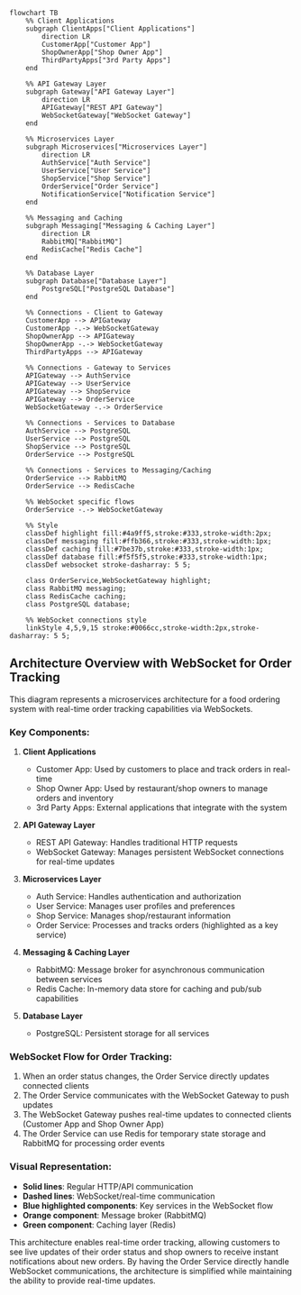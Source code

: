 ```mermaid
flowchart TB
    %% Client Applications
    subgraph ClientApps["Client Applications"]
        direction LR
        CustomerApp["Customer App"]
        ShopOwnerApp["Shop Owner App"]
        ThirdPartyApps["3rd Party Apps"]
    end

    %% API Gateway Layer
    subgraph Gateway["API Gateway Layer"]
        direction LR
        APIGateway["REST API Gateway"]
        WebSocketGateway["WebSocket Gateway"]
    end

    %% Microservices Layer
    subgraph Microservices["Microservices Layer"]
        direction LR
        AuthService["Auth Service"]
        UserService["User Service"]
        ShopService["Shop Service"]
        OrderService["Order Service"]
        NotificationService["Notification Service"]
    end

    %% Messaging and Caching
    subgraph Messaging["Messaging & Caching Layer"]
        direction LR
        RabbitMQ["RabbitMQ"]
        RedisCache["Redis Cache"]
    end

    %% Database Layer
    subgraph Database["Database Layer"]
        PostgreSQL["PostgreSQL Database"]
    end

    %% Connections - Client to Gateway
    CustomerApp --> APIGateway
    CustomerApp -.-> WebSocketGateway
    ShopOwnerApp --> APIGateway
    ShopOwnerApp -.-> WebSocketGateway
    ThirdPartyApps --> APIGateway

    %% Connections - Gateway to Services
    APIGateway --> AuthService
    APIGateway --> UserService
    APIGateway --> ShopService
    APIGateway --> OrderService
    WebSocketGateway -.-> OrderService

    %% Connections - Services to Database
    AuthService --> PostgreSQL
    UserService --> PostgreSQL
    ShopService --> PostgreSQL
    OrderService --> PostgreSQL

    %% Connections - Services to Messaging/Caching
    OrderService --> RabbitMQ
    OrderService --> RedisCache
    
    %% WebSocket specific flows
    OrderService -.-> WebSocketGateway
    
    %% Style
    classDef highlight fill:#4a9ff5,stroke:#333,stroke-width:2px;
    classDef messaging fill:#ffb366,stroke:#333,stroke-width:1px;
    classDef caching fill:#7be37b,stroke:#333,stroke-width:1px;
    classDef database fill:#f5f5f5,stroke:#333,stroke-width:1px;
    classDef websocket stroke-dasharray: 5 5;
    
    class OrderService,WebSocketGateway highlight;
    class RabbitMQ messaging;
    class RedisCache caching;
    class PostgreSQL database;
    
    %% WebSocket connections style
    linkStyle 4,5,9,15 stroke:#0066cc,stroke-width:2px,stroke-dasharray: 5 5;
```

## Architecture Overview with WebSocket for Order Tracking

This diagram represents a microservices architecture for a food ordering system with real-time order tracking capabilities via WebSockets.

### Key Components:

1. **Client Applications**
   - Customer App: Used by customers to place and track orders in real-time
   - Shop Owner App: Used by restaurant/shop owners to manage orders and inventory
   - 3rd Party Apps: External applications that integrate with the system

2. **API Gateway Layer**
   - REST API Gateway: Handles traditional HTTP requests
   - WebSocket Gateway: Manages persistent WebSocket connections for real-time updates

3. **Microservices Layer**
   - Auth Service: Handles authentication and authorization
   - User Service: Manages user profiles and preferences
   - Shop Service: Manages shop/restaurant information
   - Order Service: Processes and tracks orders (highlighted as a key service)

4. **Messaging & Caching Layer**
   - RabbitMQ: Message broker for asynchronous communication between services
   - Redis Cache: In-memory data store for caching and pub/sub capabilities

5. **Database Layer**
   - PostgreSQL: Persistent storage for all services

### WebSocket Flow for Order Tracking:

1. When an order status changes, the Order Service directly updates connected clients
2. The Order Service communicates with the WebSocket Gateway to push updates
3. The WebSocket Gateway pushes real-time updates to connected clients (Customer App and Shop Owner App)
4. The Order Service can use Redis for temporary state storage and RabbitMQ for processing order events

### Visual Representation:
- **Solid lines**: Regular HTTP/API communication
- **Dashed lines**: WebSocket/real-time communication
- **Blue highlighted components**: Key services in the WebSocket flow
- **Orange component**: Message broker (RabbitMQ)
- **Green component**: Caching layer (Redis)

This architecture enables real-time order tracking, allowing customers to see live updates of their order status and shop owners to receive instant notifications about new orders. By having the Order Service directly handle WebSocket communications, the architecture is simplified while maintaining the ability to provide real-time updates. 